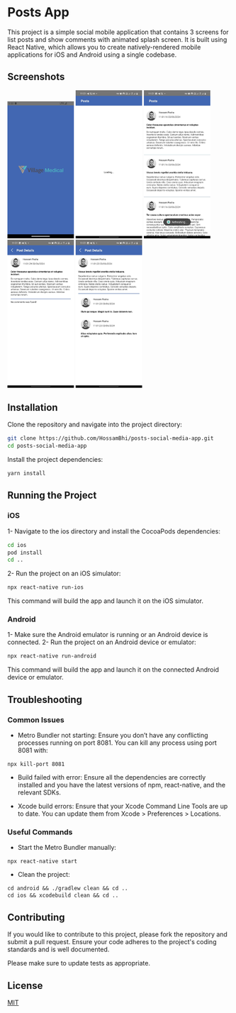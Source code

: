 # Posts App

This project is a simple social mobile application that contains 3 screens for list posts and show comments with animated splash screen. It is built using React Native, which allows you to create natively-rendered mobile applications for iOS and Android using a single codebase.

## Screenshots

<img src="./screenshots/screen1.png" width="150"> <img src="./screenshots/screen2.jpeg" width="150"> <img src="./screenshots/screen3.jpeg" width="150"> <img src="./screenshots/screen4.jpeg" width="150"> <img src="./screenshots/screen5.jpeg" width="150">

## Installation

Clone the repository and navigate into the project directory:

```bash
git clone https://github.com/HossamBhi/posts-social-media-app.git
cd posts-social-media-app
```

Install the project dependencies:

```bash
yarn install
```

## Running the Project

### iOS

1- Navigate to the ios directory and install the CocoaPods dependencies:

```bash
cd ios
pod install
cd ..
```

2- Run the project on an iOS simulator:

```bash
npx react-native run-ios
```

This command will build the app and launch it on the iOS simulator.

### Android

1- Make sure the Android emulator is running or an Android device is connected.
2- Run the project on an Android device or emulator:

```bash
npx react-native run-android
```

This command will build the app and launch it on the connected Android device or emulator.

## Troubleshooting

### Common Issues

- Metro Bundler not starting: Ensure you don’t have any conflicting processes running on port 8081. You can kill any process using port 8081 with:

```
npx kill-port 8081
```

- Build failed with error: Ensure all the dependencies are correctly installed and you have the latest versions of npm, react-native, and the relevant SDKs.

- Xcode build errors: Ensure that your Xcode Command Line Tools are up to date. You can update them from Xcode > Preferences > Locations.

### Useful Commands

- Start the Metro Bundler manually:

```
npx react-native start
```

- Clean the project:

```
cd android && ./gradlew clean && cd ..
cd ios && xcodebuild clean && cd ..
```

## Contributing

If you would like to contribute to this project, please fork the repository and submit a pull request. Ensure your code adheres to the project's coding standards and is well documented.

Please make sure to update tests as appropriate.

## License

[MIT](https://choosealicense.com/licenses/mit/)

